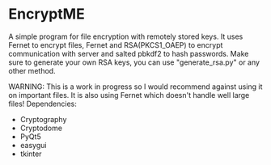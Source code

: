 # EncryptME
A simple program for file encryption with remotely stored keys. It uses Fernet to encrypt files, Fernet and RSA(PKCS1_OAEP) to encrypt communication with server and salted pbkdf2 to hash passwords. Make sure to generate your own RSA keys, you can use "generate_rsa.py" or any other method.

WARNING: This is a work in progress so I would recommend against using it on important files. It is also using Fernet which doesn't handle well large files!
Dependencies:
- Cryptography
- Cryptodome
- PyQt5
- easygui
- tkinter
